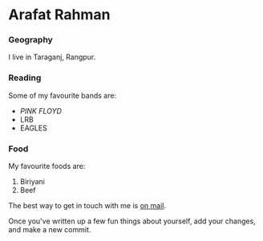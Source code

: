# Arafat Rahman

### Geography

I live in Taraganj, Rangpur.

### Reading

Some of my favourite bands are:

- *PINK FLOYD*
- LRB
- EAGLES

### Food
My favourite foods are:
1. Biriyani
2. Beef


The best way to get in touch with me is [on mail](arafatrahman04@gmail.com).

Once you've written up a few fun things about yourself, add your changes, and make a new commit.

